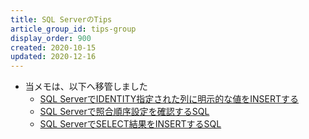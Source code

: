 ```yaml
---
title: SQL ServerのTips
article_group_id: tips-group
display_order: 900
created: 2020-10-15
updated: 2020-12-16
---
```

- 当メモは、以下へ移管しました
  - [SQL ServerでIDENTITY指定された列に明示的な値をINSERTする](https://thinktwice.tech/it/sqlserver/insert_an_explicit_value_into_a_column_with_identity_specified_in_sql_server/)
  - [SQL Serverで照合順序設定を確認するSQL](https://thinktwice.tech/it/sqlserver/sql_to_check_collation_settings_in_sql_server/)
  - [SQL ServerでSELECT結果をINSERTするSQL](https://thinktwice.tech/it/sqlserver/sql_to_insert_select_results_in_sql_server/)
